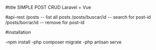 #title
SIMPLE POST CRUD
Laravel + Vue

#api-rest
/posts -- list all posts
/posts/buscar/id  -- search for post-id
/posts/borrar/id  -- remove for post-id

#installation

-npm install
-php composer migrate
-php artisan serve
